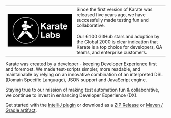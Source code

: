 <table>
<tr>
<td><a href="https://karatelabs.io"><img src="./karate-labs-wide-black.png"/></a></td>
<td>
Since the first version of Karate was released five years ago, we have successfully made testing fun and collaborative. <br/><br/>Our 6100 GitHub stars and adoption by the Global 2000 is clear indication that Karate is a top choice for developers, QA teams, and enterprise customers.
</td>
</tr>
</table>

Karate was created by a developer - keeping Developer Experience first and foremost. We made test-scripts simpler, more readable, and maintainable by relying on an innovative combination of an interpreted DSL (Domain Specific Language), JSON support and JavaScript engine.

Staying true to our mission of making test automation fun & collaborative, we continue to invest in enhancing Developer Experience (DX).

Get started with the [IntelliJ plugin](https://plugins.jetbrains.com/plugin/19232-karate) or download as a [ZIP Release](https://github.com/karatelabs/karate/wiki/ZIP-Release) or [Maven / Gradle artifact](https://karatelabs.github.io/karate/#getting-started).
